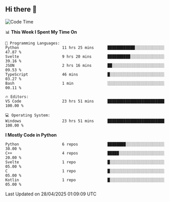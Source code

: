## Hi there 👋

<!--START_SECTION:waka-->
![Code Time](http://img.shields.io/badge/Code%20Time-171%20hrs%2010%20mins-blue)

📊 **This Week I Spent My Time On** 

```text
💬 Programming Languages: 
Python                   11 hrs 25 mins      ████████████░░░░░░░░░░░░░   47.87 % 
Svelte                   9 hrs 20 mins       ██████████░░░░░░░░░░░░░░░   39.16 % 
JSON                     2 hrs 16 mins       ██░░░░░░░░░░░░░░░░░░░░░░░   09.53 % 
TypeScript               46 mins             █░░░░░░░░░░░░░░░░░░░░░░░░   03.27 % 
Bash                     1 min               ░░░░░░░░░░░░░░░░░░░░░░░░░   00.11 % 

🔥 Editors: 
VS Code                  23 hrs 51 mins      █████████████████████████   100.00 % 

💻 Operating System: 
Windows                  23 hrs 51 mins      █████████████████████████   100.00 % 
```

**I Mostly Code in Python** 

```text
Python                   6 repos             ████████░░░░░░░░░░░░░░░░░   30.00 % 
C++                      4 repos             █████░░░░░░░░░░░░░░░░░░░░   20.00 % 
Svelte                   1 repo              █░░░░░░░░░░░░░░░░░░░░░░░░   05.00 % 
C                        1 repo              █░░░░░░░░░░░░░░░░░░░░░░░░   05.00 % 
Kotlin                   1 repo              █░░░░░░░░░░░░░░░░░░░░░░░░   05.00 % 
```




 Last Updated on 28/04/2025 01:09:09 UTC
<!--END_SECTION:waka-->
